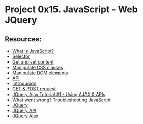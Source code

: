 # 	Project 0x15. JavaScript - Web JQuery


## Resources:

* [What is JavaScript?
](https://intranet.hbtn.io/rltoken/FBd59d6M-Bal5PiSJbhw9g)
* [Selector
](https://intranet.hbtn.io/rltoken/RtFB5Ycdvvk5OYv79zgr6A)
* [Get and set content
](https://intranet.hbtn.io/rltoken/JAC2vdSj1pbH6y_9OwQrAw)
* [Manipulate CSS classes
](https://intranet.hbtn.io/rltoken/Pvl_U4kdmxtHrZAHoFh_qw)
* [Manipulate DOM elements
](https://intranet.hbtn.io/rltoken/fA1R3S7dNUX4lj68z6qMyw)
* [API](https://intranet.hbtn.io/rltoken/w_Y67Y3UlGQ6nluZx9KJyQ)
* [Introducion](https://intranet.hbtn.io/rltoken/LOMQvsml-4ttg2Y2TVNbqQ)
* [GET & POST request
](https://intranet.hbtn.io/rltoken/xN81Z76ZeNgB42tyJOgXjA)
* [JQuery Ajax Tutorial #1 - Using AJAX & APIs
](https://intranet.hbtn.io/rltoken/Rq2Ob5rhN-N458YBxxaRXQ)
* [What went wrong? Troubleshooting JavaScript](https://intranet.hbtn.io/rltoken/ZpjZXl5AxHmurQFuxQfB4A)
* [JQuery
](https://intranet.hbtn.io/rltoken/L5nA7F44DBhrCAdlEvxrqQ)
* [JQuery API
](https://api.jquery.com/)
* [JQuery Ajax
](https://intranet.hbtn.io/rltoken/pZmSwUxd65dxIrX7D4n1pg)
